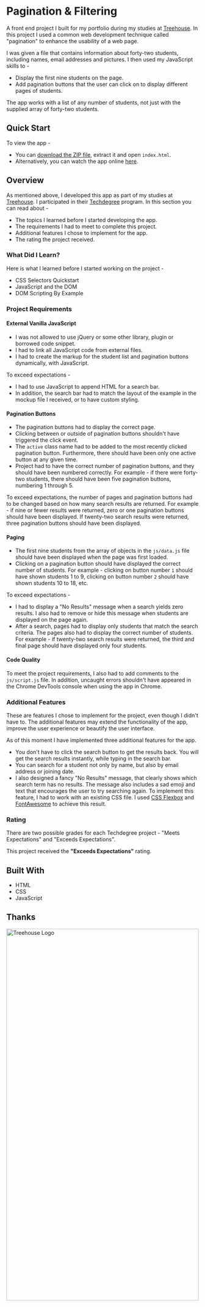 # Pagination & Filtering

A front end project I built for my portfolio during my studies at [Treehouse](https://teamtreehouse.com). In this project I used a common web development technique called "pagination" to enhance the usability of a web page.

I was given a file that contains information about forty-two students, including names, email addresses and pictures. I then used my JavaScript skills to -

- Display the first nine students on the page.
- Add pagination buttons that the user can click on to display different pages of students.

The app works with a list of any number of students, not just with the supplied array of forty-two students. 

## Quick Start

To view the app -

- You can [download the ZIP file](https://github.com/zviels/pagination-and-filtering/archive/refs/heads/main.zip), extract it and open `index.html`.
- Alternatively, you can watch the app online [here](https://zviels.github.io/pagination-and-filtering).

## Overview

As mentioned above, I developed this app as part of my studies at [Treehouse](https://teamtreehouse.com). I participated in their [Techdegree](https://teamtreehouse.com/techdegree) program. In this section you can read about -

- The topics I learned before I started developing the app.
- The requirements I had to meet to complete this project.
- Additional features I chose to implement for the app.
- The rating the project received.

### What Did I Learn?

Here is what I learned before I started working on the project -

- CSS Selectors Quickstart
- JavaScript and the DOM
- DOM Scripting By Example

### Project Requirements

#### External Vanilla JavaScript

- I was not allowed to use jQuery or some other library, plugin or borrowed code snippet.
- I had to link all JavaScript code from external files.
- I had to create the markup for the student list and pagination buttons dynamically, with JavaScript.

To exceed expectations -

- I had to use JavaScript to append HTML for a search bar.
- In addition, the search bar had to match the layout of the example in the mockup file I received, or to have custom styling.

#### Pagination Buttons

- The pagination buttons had to display the correct page.
- Clicking between or outside of pagination buttons shouldn't have triggered the click event.
- The `active` class name had to be added to the most recently clicked pagination button. Furthermore, there should have been only one active button at any given time.
- Project had to have the correct number of pagination buttons, and they should have been numbered correctly. For example - if there were forty-two students, there should have been five pagination buttons, numbering 1 through 5.

To exceed expectations, the number of pages and pagination buttons had to be changed based on how many search results are returned. For example - if nine or fewer results were returned, zero or one pagination buttons should have been displayed. If twenty-two search results were returned, three pagination buttons should have been displayed.

#### Paging

- The first nine students from the array of objects in the `js/data.js` file should have been displayed when the page was first loaded.
- Clicking on a pagination button should have displayed the correct number of students. For example - clicking on button number `1` should have shown students 1 to 9, clicking on button number `2` should have shown students 10 to 18, etc.

To exceed expectations - 

- I had to display a "No Results" message when a search yields zero results. I also had to remove or hide this message when students are displayed on the page again.
- After a search, pages had to display only students that match the search criteria. The pages also had to display the correct number of students. For example - if twenty-two search results were returned, the third and final page should have displayed only four students.

#### Code Quality

To meet the project requirements, I also had to add comments to the `js/script.js` file. In addition, uncaught errors shouldn't have appeared in the Chrome DevTools console when using the app in Chrome. 

### Additional Features

These are features I chose to implement for the project, even though I didn't have to. The additional features may extend the functionality of the app, improve the user experience or beautify the user interface.

As of this moment I have implemented three additional features for the app.

- You don't have to click the search button to get the results back. You will get the search results instantly, while typing in the search bar.
- You can search for a student not only by name, but also by email address or joining date. 
- I also designed a fancy "No Results" message, that clearly shows which search term has no results. The message also includes a sad emoji and text that encourages the user to try searching again. To implement this feature, I had to work with an existing CSS file. I used [CSS Flexbox](https://developer.mozilla.org/en-US/docs/Learn/CSS/CSS_layout/Flexbox) and [FontAwesome](https://fontawesome.com) to achieve this result.

### Rating

There are two possible grades for each Techdegree project - "Meets Expectations" and "Exceeds Expectations".

This project received the **"Exceeds Expectations"** rating.

## Built With

- HTML
- CSS
- JavaScript

## Thanks

<a href="https://teamtreehouse.com">
  <img src="https://static.teamtreehouse.com/assets/marketing/opengraph/logo_twitter-cd0ecb90408499f45a2191805f54362981da5a69ddcfaa6ec93556d64e289036.png" alt="Treehouse Logo" width="100%" height="50%">
</a>

Thanks to [Treehouse](https://teamtreehouse.com) for providing the starter files for this project -

- `index.html`
- `styles.css`
- `data.js`

In addition, a huge thank you to everyone who reviewed the project!